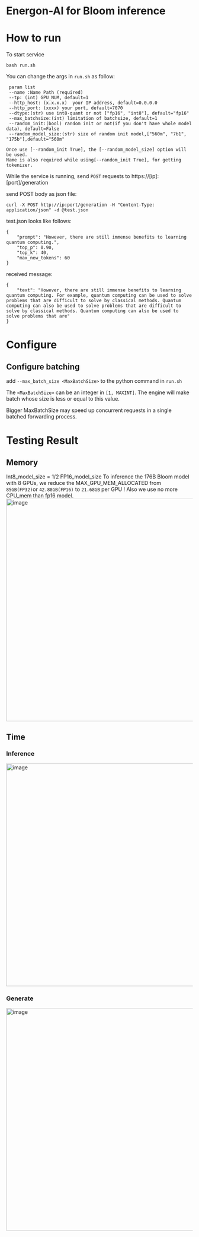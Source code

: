 # Energon-AI for Bloom inference
# How to run
To start service
```
bash run.sh
```

You can change the args in `run.sh` as follow:
```
 param list
 --name :Name Path (required)
 --tp: (int) GPU_NUM, default=1
 --http_host: (x.x.x.x)  your IP address, default=0.0.0.0
 --http_port: (xxxx) your port, default=7070
 --dtype:(str) use int8-quant or not ["fp16", "int8"], default="fp16"
 --max_batchsize:(int) limitation of batchsize, default=1
 --random_init:(bool) random init or not(if you don't have whole model data), default=False
 --random_model_size:(str) size of random init model,["560m", "7b1", "175b"],default="560m"

Once use [--random_init True], the [--random_model_size] option will be used. 
Name is also required while using[--random_init True], for getting tokenizer. 
```

While the service is running, send `POST` requests to https://[ip]:[port]/generation     

send POST body as json file:
```
curl -X POST http://ip:port/generation -H "Content-Type: application/json" -d @test.json
```

test.json looks like follows:
```
{
    "prompt": "However, there are still immense benefits to learning quantum computing.",
    "top_p": 0.90,
    "top_k": 40,
    "max_new_tokens": 60
}
```  

received message: 
```
{
    "text": "However, there are still immense benefits to learning quantum computing. For example, quantum computing can be used to solve problems that are difficult to solve by classical methods. Quantum computing can also be used to solve problems that are difficult to solve by classical methods. Quantum computing can also be used to solve problems that are"
}
```

# Configure
## Configure batching
add `--max_batch_size <MaxBatchSize>`  to the python command in `run.sh`

The `<MaxBatchSize>` can be an integer in `[1, MAXINT]`. The engine will make batch whose size is less or equal to this value.

Bigger MaxBatchSize may speed up concurrent requests in a single batched forwarding process.

# Testing Result
## Memory
Int8_model_size = 1/2 FP16_model_size
To inference the 176B Bloom model with 8 GPUs, we reduce the MAX_GPU_MEM_ALLOCATED from `85GB(FP32)`or `42.88GB(FP16)` to `21.68GB` per GPU !
Also we use no more CPU_mem than fp16 model.
<img width="600" alt="image" src="https://user-images.githubusercontent.com/70618399/207521302-d4823b3a-63b7-45b8-af68-da09997936d1.png">
## Time
### Inference
<img width="600" alt="image" src="https://user-images.githubusercontent.com/70618399/207521883-a277795f-d21b-4f71-bbba-b110e3a22186.png">

### Generate
<img width="600" alt="image" src="https://user-images.githubusercontent.com/70618399/207755302-b131d940-9028-4d4c-a5b4-1fa1189d27e4.png">





